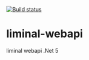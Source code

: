 [![Build status](https://dev.azure.com/TwoLittleBirds/liminal-webapi/_apis/build/status/liminal-api%20CI)](https://dev.azure.com/TwoLittleBirds/liminal-webapi/_build/latest?definitionId=10)

# liminal-webapi

liminal  webapi .Net 5
